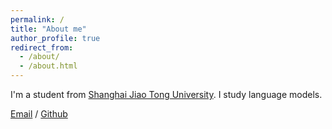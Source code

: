 ```yaml
---
permalink: /
title: "About me"
author_profile: true
redirect_from: 
  - /about/
  - /about.html
---
```


I'm a student from [Shanghai Jiao Tong University]([https://en.sjtu.edu.cn/]). 
I study language models.

[Email](ezzh2407@gmail.com) / [Github](https://github.com/dupreih)

